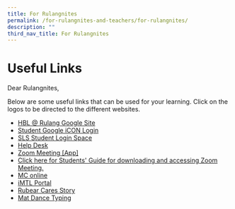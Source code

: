 ```yaml
---
title: For Rulangnites
permalink: /for-rulangnites-and-teachers/for-rulangnites/
description: ""
third_nav_title: For Rulangnites
---
```

# Useful Links

Dear Rulangnites,

Below are some useful links that can be used for your learning. Click on the logos to be directed to the different websites. 

* [HBL @ Rulang Google Site](https://sites.google.com/moe.edu.sg/hblrulang/home)
* [Student Google iCON Login](https://workspace.google.com/dashboard)
* [SLS Student Login Space](https://vle.learning.moe.edu.sg/login)
* [Help Desk ](https://static.learning.moe.edu.sg/UserGuide/login-troubleshooting.html)
* [Zoom Meeting [App]](https://zoom.us/)
* [Click here for Students' Guide for downloading and accessing Zoom Meeting.](/files/Students'%20Guide%20to%20Video%20Conferencing%20with%20Teachers%20Using%20Zoom%20for%20HBL.pdf)
* [MC online](https://www.mconline.sg/LEAD/login/lms_login.aspx)
* [iMTL Portal](https://imtl.moe.edu.sg/cos/o.x?c=/ca7_imtl/user&func=login)
* [Rubear Cares Story](https://drive.google.com/file/d/1CF2ltXl7v4teT6g5g5OP0vtZhgnmSSw7/view)
* [Mat Dance Typing](https://www.bbc.co.uk/bitesize/topics/zf2f9j6/articles/z3c6tfr#z34thyc)